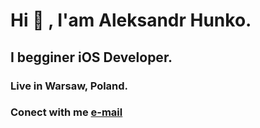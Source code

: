 # Hi 👋 , I'am Aleksandr Hunko.
## I begginer iOS Developer.
### Live in Warsaw, Poland.
### Conect with me [e-mail](mailto:aliaksandr.hunko@gmail.com)
<!--
